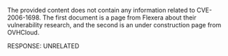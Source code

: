 The provided content does not contain any information related to CVE-2006-1698. The first document is a page from Flexera about their vulnerability research, and the second is an under construction page from OVHCloud.

RESPONSE: UNRELATED